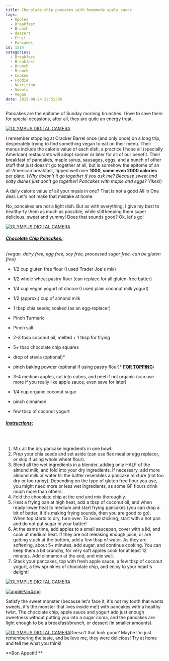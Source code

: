 ```yaml
---
title: Chocolate chip pancakes with homemade apple sauce
tags:
  - Apples
  - Breakfast
  - Brunch
  - dessert
  - Fruit
  - Pancakes
id: 1514
categories:
  - Breakfast
  - Breakfast
  - Brunch
  - Brunch
  - Cooked
  - Foodie
  - Nutrition
  - Sweets
  - Vegan
date: 2015-08-24 22:51:06
---
```


Pancakes are the epitome of Sunday morning brunches. I love to save them for special occasions, after all, they are quite an energy treat.

[![OLYMPUS DIGITAL CAMERA](http://girlintheraw.com/wp-content/uploads/2015/08/applePan1.jpg)](http://girlintheraw.com/wp-content/uploads/2015/08/applePan1.jpg)

I remember stopping at Cracker Barrel once (and only once) on a long trip, desperately trying to find something vegan to eat on their menu. Their menus include the calorie value of each dish, a practice I hope all (specially American) restaurants will adopt sooner or later for all of our benefit. Their breakfast of pancakes, maple syrup, sausages, eggs, and a bunch of other stuff that just doesn't go together at all, but is somehow the epitome of an all-American breakfast, tipped well over **1000, some even 2000 calories** per plate. (_Why doesn't it go together if you ask me? Because sweet and salty dishes just don't go together! Pancakes with maple and eggs? Yikes!_)

A daily calorie value of all your meals in one? That is not a good All in One deal. Let's not make that mistake at home.

No, pancakes are not a light dish. But as with everything, I give my best to healthy-fy them as much as possible, while still keeping them super delicious, sweet and yummy! Does that sounds good? Ok, let's go!

[![OLYMPUS DIGITAL CAMERA](http://girlintheraw.com/wp-content/uploads/2015/08/applePan5.jpg)](http://girlintheraw.com/wp-content/uploads/2015/08/applePan5.jpg)

###### **<span style="text-decoration: underline;">Chocolate Chip Pancakes:</span>**

_{vegan, dairy free, egg free, soy free, processed sugar free, can be gluten free}_

*   1/2 cup gluten free flour (I used Trader Joe's mix)
*   1/2 whole wheat pastry flour (can replace for all gluten-free batter)
*   1/4 cup vegan yogurt of choice (I used plain coconut milk yogurt)
*   1/2 (approx.) cup of almond milk
*   1 tbsp chia seeds; soaked (as an egg-replacer)
*   Pinch Turmeric
*   Pinch salt
*   2-3 tbsp coconut oil, melted + 1 tbsp for frying
*   5+ tbsp chocolate chip squares
*   drop of stevia (optional)*
*   pinch baking powder (optional if using pastry flour)*
<span style="text-decoration: underline;">**FOR TOPPING:**</span>

*   3-4 medium apples, cut into cubes, and peel if not organic (can use more if you really like apple sauce, even save for later)
*   1/4 cup organic coconut sugar
*   pinch cinnamon
*   few tbsp of coconut yogurt

###### <span style="text-decoration: underline;">**Instructions:**</span>

&nbsp;

1.  Mix all the dry pancake ingredients in one bowl.
2.  Prep your chia seeds and set aside (can use flax meal or egg replacer, or skip if using whole wheat flour).
3.  Blend all the wet ingredients in a blender, adding only HALF of the almond milk, and fold into your dry ingredients. If necessary, add more almond milk or water till the batter resembles a pancake mixture (not too dry or too runny). Depending on the type of gluten free flour you use, you might need more or less wet ingredients, as some GF flours drink much more than others.
4.  Fold the chocolate chip at the end and mix thoroughly.
5.  Heat a frying pan at high heat, add a tbsp of coconut oil, and when ready lower heat to medium and start frying pancakes (you can drop a bit of batter, if it's making frying sounds, then you are good to go). When top starts to dry, turn over. To avoid sticking, start with a hot pan and do not put sugar in your batter!
6.  At the same time, add apples to a small saucepan, cover with a lid, and cook at medium heat. If they are not releasing enough juice, or are getting stuck at the bottom, add a few tbsp of water. As they are softening, about 5+ minutes, add sugar, and continue cooking. You can keep them a bit crunchy, for very soft apples cook for at least 12 minutes. Add cinnamon at the end, and mix well.
7.  Stack your pancakes, top with fresh apple sauce, a few tbsp of coconut yogurt, a few sprinkles of chocolate chip, and enjoy to your heart's delight!
&nbsp;

[![OLYMPUS DIGITAL CAMERA](http://girlintheraw.com/wp-content/uploads/2015/08/applePan2.jpg)](http://girlintheraw.com/wp-content/uploads/2015/08/applePan2.jpg)

[![applePan4.jpg](http://girlintheraw.com/wp-content/uploads/2015/08/applePan4.jpg)](http://girlintheraw.com/wp-content/uploads/2015/08/applePan4.jpg)

Satisfy the sweet monster (because let's face it, it's not my tooth that wants sweets, it's the monster that lives inside me!) with pancakes with a healthy twist. The chocolate chip, apple sauce and yogurt add just enough sweetness without putting you into a sugar coma, and the pancakes are light enough to be a breakfast/brunch, or dessert (in smaller amounts).

[![OLYMPUS DIGITAL CAMERA](http://girlintheraw.com/wp-content/uploads/2015/08/applePan13.jpg)](http://girlintheraw.com/wp-content/uploads/2015/08/applePan13.jpg)Doesn't that look good? Maybe I'm just remembering the taste, and believe me, they were delicious! Try at home and tell me what you think!

**Bon Appetit! **